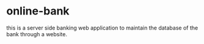 # online-bank
this is a server side banking web application to maintain the database of the bank through a website.
